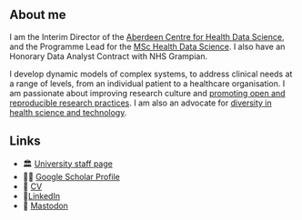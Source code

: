 ## About me

I am the Interim Director of the [Aberdeen Centre for Health Data Science](https://www.abdn.ac.uk/achds/index.php), and the Programme Lead for the [MSc Health Data Science](https://www.abdn.ac.uk/study/postgraduate-taught/degree-programmes/1230/health-data-science/). I also have an Honorary Data Analyst Contract with NHS Grampian.

I develop dynamic models of complex systems, to address clinical needs at a range of levels, from an individual patient to a healthcare organisation. I am passionate about improving research culture and [promoting open and reproducible research practices](https://github.com/AbdnCHDS/guidebook). I am also an advocate for [diversity in health science and technology](https://www.youtube.com/playlist?list=PLidyPVkhfk0jEqF_dTnGeBGdJGkCrVA_p).

## Links

- 🏛 [University staff page](https://www.abdn.ac.uk/people/dimitra.blana)
- 👩‍🎓 [Google Scholar Profile](https://scholar.google.co.uk/citations?user=dyZv2WAAAAAJ&hl=en)
- 📝 [CV](https://docs.google.com/document/d/17BP099QQbE52bp9ZXvGUDnK4vCyCNW5C-rxZ1pBa0ow)
- 🔗[LinkedIn](https://www.linkedin.com/in/dimitrablana/)
- 🐘 <a rel="me" href="https://mastodon.social/@dimitrablana">Mastodon</a>
